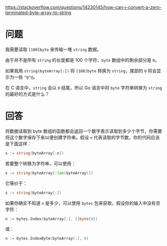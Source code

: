 <https://stackoverflow.com/questions/14230145/how-can-i-convert-a-zero-terminated-byte-array-to-string>

# 问题

我需要读取 `[100]byte` 来传输一堆 `string` 数据。

由于并不是所有 `string` 的长度都是 100 个字符，`byte` 数组中的剩余部分是 `0`。

如果我用 `string(byteArray[:])` 将 `[100]byte` 转换为 `string`，尾部的 `0` 将会显示为一些 `^@^@`。

在 C 语言中，`string` 会以 `0` 结尾，所以 Go 语言中将 `byte` 字符串转换为 `string` 的最好的方式是什么？

# 回答

将数据读取到 byte 数组的函数都会返回一个数字表示读取到多少个字节，你需要将这个数字保存下来以便创建字符串。假设 `n` 代表读取的字节数，你的代码应该是下面这样：

```go
s := string(byteArray[:n])
```

若要整个转换为字符串，可以使用：

```go
s := string(byteArray[:len(byteArray)])
```

它等价于：

```go
s := string(byteArray[:])
```

如果你确实不知道 `n` 是多少，可以使用 `bytes` 包来获取，假设你的输入中没有空字符：

```go
n := bytes.Index(byteArray[:], []byte{0})
```

或：

```go
n := bytes.IndexByte(byteArray[:], 0)
```